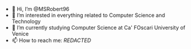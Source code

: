 - 👋 Hi, I’m @MSRobert96
- 👀 I’m interested in everything related to Computer Science and Technology
- 🌱 I’m currently studying Computer Science at Ca' FOscari University of Venice
- 📫 How to reach me: _REDACTED_
<!-- - 💞️ I’m looking to collaborate on ... -->
<!---
MSRobert96/MSRobert96 is a ✨ special ✨ repository because its `README.md` (this file) appears on your GitHub profile.
You can click the Preview link to take a look at your changes.
--->

